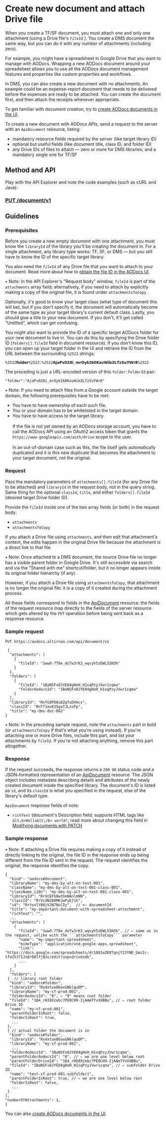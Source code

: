 # **Create new document and attach Drive file**

When you create a TF/SF document, you must attach one and only one attachment (using a Drive file's `fileId` ). You create a DMS document the same way, but you can do it with any number of attachments (including zero).

For example, you might have a spreadsheet in Google Drive that you want to manage with AODocs. Wrapping a new AODocs document around your spreadsheet allows you to use all the AODocs document management features and properties like custom properties and workflows.

In DMS, you can also create a new document with no attachments. An example could be an expense-report document that needs to be delivered before the expenses are ready to be attached. You can create the document first, and then attach the receipts whenever appropriate.

To get familiar with document creation, try to [create AODocs documents in the UI](https://support.aodocs.com/hc/en-us/articles/115005892403-Create-AODocs-documents).

To create a new document with AODocs APIs, send a request to the server with an `ApiDocument` resource, listing:


*   mandatory resource fields required by the server (like target library ID)
*   optional but useful fields (like document title, class ID, and folder ID)
*   any Drive IDs of files to attach — zero or more for DMS libraries; and a mandatory single one for TF/SF

## **Method and API**

Play with the API Explorer and note the code examples (such as cURL and Java):

### **[PUT /document/v1](https://api.aodocs-staging.com/docs/aodocs-staging.altirnao.com/1/routes/document/v1/put)**

## **Guidelines**

### **Prerequisites**

Before you create a new empty document with one attachment, you must know the `libraryId` of the library you'll be creating the document in. For a single attachment, any library type works: TF, SF, or DMS — but you still have to know the ID of the specific target library.

You also need the `fileId` of any Drive file that you want to attach to your document. Read more about how to [obtain the file ID in the AODocs UI](https://api.aodocs-staging.com/docs/aodocs-staging.altirnao.com/1/c/Guides/30-Manage%20AODocs%20documents/20-Create,%20modify,%20delete%20documents/10-Create%20new%20documents%20with%20attachments/20-Create%20new%20document%20and%20attach%20Drive%20file#heading=h.hhg7itlz0n58).

⭑ Note: In the API Explorer's "Request body" window, `fileId` is part of the `attachments` array field; alternatively, if you need to attach by explicitly making a copy of the original file, it is found under `attachmentsToCopy` .

Optionally, it's good to know your target class (what type of document this will be), but if you don't specify it, the document will automatically become of the same type as your target library's current default class. Lastly, you should give a title to your new document. If you don't, it'll get called "Untitled”, which can get confusing.

You might also want to provide the ID of a specific target AODocs folder for your new document to live in. You can do this by specifying the Drive folder ID (`folders[].fileId` field in document resource). If you don't know this ID, you can open up your target folder in the UI and retrieve the ID from the URL between the surrounding `%2522` strings:

```
%2522𝗳𝗼𝗹𝗱𝗲𝗿%2522:%2522𝗔𝗷𝗮𝗣𝘃𝟬𝟮𝟴𝗶_𝗺𝗿𝗢𝘆𝗸𝗜𝟲𝟬𝗞𝗮𝘃𝗪𝗶𝗯𝟮𝗟𝗧𝘇𝗦𝘂𝗬𝗪𝗿𝟴%2522
```

The preceding is just a URL-encoded version of this `folder:folderId` pair:

```
"folder":"AjaPv028i_mrOykI60KavWib2LTzSuYWr8"
```

⭑ Note: If you need to attach files from a Google account outside the target domain, the following prerequisites have to be met:

*   You have to have ownership of each such file.
*   You or your domain has to be whitelisted in the target domain.
*   You have to have access to the target library. \
 \
If the file is not yet owned by an AODocs storage account, you have to call the AODocs API using an OAuth2 access token that grants the `https://www.googleapis.com/auth/drive` scope to the user. \
 \
In an out-of-domain case such as this, the file itself gets automatically duplicated and it is this new duplicate that becomes the attachment to your target document, not the original.

### **Request**

Pass the mandatory parameters of `attachments[].fileId` (for any Drive file to be attached) and `libraryId` in the request body, not in the query string. Same thing for the optional `classId`, `title`, and either `folders[].fileId` (desired target Drive folder ID).

Provide the `fileId` inside one of the two array fields (or both) in the request body:

*   `attachments`
*   `attachmentsToCopy`

If you attach a Drive file using `attachments`, and then edit that attachment's content, the edits happen in the original Drive file because the attachment is a direct link to that file.

⭑ Note: Once attached to a DMS document, the source Drive file no longer has a visible parent folder in Google Drive. It's still accessible via search and via the "Shared with me" shortcut/folder, but it no longer appears inside its original folder hierarchy (if any).

However, if you attach a Drive file using `attachmentsToCopy`, that attachment is no longer the original file: it is a copy of it created during the attachment process.

All these fields correspond to fields in the [ApiDocument](https://api.aodocs-staging.com/docs/aodocs-staging.altirnao.com/1/types/ApiDocument) resource: the fields of the request resource map directly to the fields of the server resource which gets altered by the `PUT` operation before being sent back as a response resource.

### **Sample request**

```
PUT https://aodocs.altirnao.com/api/document/v1

 {
  "attachments": [
    {
      "fileId": "1wwO-7T8e_doTw3rK3_wqvyh5zEWL5IKDh"
    }
  ],
  "folders": [
    {
      "fileId": "1BaNSFx8JYE04gHoH_H1sqPzyJVwr1cqma"
      "folderAodocsId": "1BaNSFx8JYE04gHoH_H1sqPzyJVwr1cqma"
    }
  ],
  "libraryId": "RnTG8PD8u8ZqTuDVHcv",
  "classId": "RnTf1mx835gaTJLzoFp",
  "title": "my-dms-doc-002"
}
```

⭑ Note: In the preceding sample request, note the `attachments` part in bold (or `attachmentsToCopy` if that's what you're using instead). If you're attaching one or more Drive files, include this part, and list your attachments by `fileId`. If you're not attaching anything, remove this part altogether.

### **Response**

If the request succeeds, the response returns a `200 OK` status code and a JSON-formatted representation of an [ApiDocument](https://api.aodocs-staging.com/docs/aodocs-staging.altirnao.com/1/types/ApiDocument) resource. The JSON object includes metadata describing details and attributes of the newly created document inside the specified library. The document's ID is listed as `id`, and its `classId` is what you specified in the request, else of the library's default type.

`ApiDocument` response fields of note:

*   `richText` (document's Description field; supports HTML tags like `&lt;b>Hello&lt;/b> world!`; read more about changing this field in [Modifying documents with PATCH](https://docs.google.com/document/d/1_xHBm2TSTJU7u3eL1BNo0thYiFlQPGDD3cLTN_ZemrA/edit#heading=h.jqqjrnnjon39)

### **Sample response**

⭑ Note: If attaching a Drive file requires making a copy of it instead of directly linking to the original, the file ID in the response ends up being different from the file ID sent in the request. The request identifies the original, the response identifies the copy.

```
{
  "kind": "aodocs#document",
  "libraryName": "my-dms-by-alt-on-test-001",
  "className": "my-dms-by-alt-on-test-001-class-001",
  "className_i18n": "my-dms-by-alt-on-test-001-class-001",
  "libraryId": "RrVcEFb8wtDeNAnlmNN",
  "classId": "RrVcdN280MKJwPyE7sh",
  "id": "RrVsvlY80jV2N7NcCIy",  // <— documentId
  "title": "my-important-document-with-spreadsheet-attachment",
  "richText": "",
  ...
  "attachments": [
    {
      "fileId": "1wwO-7T8e_doTw3rK3_wqvyh5zEWL5IKDh", // ⇐ same as in the request, unlike with the ```attachmentsToCopy``` parameter
      "name": "my-important-spreadsheet",
      "mimeType": "application/vnd.google-apps.spreadsheet",
      "link": "https://docs.google.com/spreadsheets/d/108JuZK8TqnjYI3YND_GmiIc-tfoZVJ7IJzQrD8lfjNJc/edit?usp=drivesdk",
      ...
    }
  ],
  "folders": [
 {  // library root folder
  "kind": "aodocs#folder",
  "libraryId": "Rs4xtue86axGNklquDP",
  "libraryName": "my-sf-prod-001",
  "folderAodocsId": "0", ⇐ "0" means root folder
  "fileId": "1Q4_rHI8Xzebc7PEOCH9-IjAAmTYvXXBBu", // ⇐ root folder Drive ID
  "name": "my-sf-prod-001",
  "parentFolderIsRoot": false,
  "folderIsRoot": true,
   ...
 },
 { // actual folder the document is in
  "kind": "aodocs#folder",
  "libraryId": "Rs4xtue86axGNklquDP",
  "libraryName": "my-sf-prod-001",
   ...
  "folderAodocsId": "1BaNSFx8JYE04gHoH_H1sqPzyJVwr1cqma",
  "parentFolderAodocsId": "0", // ⇐ we are one level below root
  "parentFolderDriveId": "1Q4_rHI8Xzebc7PEOCH9-IjAAmTYvXXBBu",
  "fileId": "1BaNSFx8JYE04gHoH_H1sqPzyJVwr1cqma", // ⇐ subfolder Drive ID
  "name": "test-sf-prod-001-subfolder1",
  "parentFolderIsRoot": true, // ⇐ we are one level below root
  "folderIsRoot": false,
   ...
 }
],
"numberOfAttachments": 1,
}
```

You can also [create AODocs documents in the UI](https://support.aodocs.com/hc/en-us/articles/115005892403-Create-AODocs-documents).